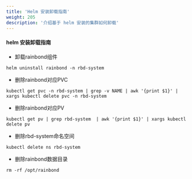 ```yaml
---
title: 'Helm 安装卸载指南'
weight: 205
description: '介绍基于 helm 安装的集群如何卸载'
---
```

#### helm 安装卸载指南

- 卸载rainbond组件

```
helm uninstall rainbond -n rbd-system 
```

- 删除rainbond对应PVC

```
kubectl get pvc -n rbd-system | grep -v NAME | awk '{print $1}' | xargs kubectl delete pvc -n rbd-system
```

- 删除rainbond对应PV

```
kubectl get pv | grep rbd-system  | awk '{print $1}' | xargs kubectl delete pv
```

- 删除rbd-system命名空间

```
kubectl delete ns rbd-system
```

- 删除rainbond数据目录


 ```
 rm -rf /opt/rainbond
 ```





